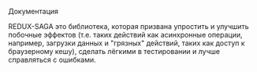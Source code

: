 Документация

REDUX-SAGA
это библиотека, которая призвана упростить и улучшить побочные эффектов 
(т.е. таких действий как асинхронные операции, например, загрузки данных и "грязных" действий, таких как доступ к браузерному кешу), 
сделать лёгкими в тестировании и лучше справляться с ошибками.